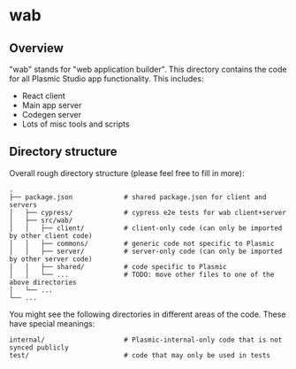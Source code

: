 # wab

## Overview

"wab" stands for "web application builder".
This directory contains the code for all Plasmic Studio app functionality.
This includes:

- React client
- Main app server
- Codegen server
- Lots of misc tools and scripts

## Directory structure

Overall rough directory structure (please feel free to fill in more):

```
.
├── package.json             # shared package.json for client and servers
│   ├── cypress/             # cypress e2e tests for wab client+server
│   ├── src/wab/
│   │   ├── client/          # client-only code (can only be imported by other client code)
│   │   ├── commons/         # generic code not specific to Plasmic
│   │   ├── server/          # server-only code (can only be imported by other server code)
│   │   ├── shared/          # code specific to Plasmic
│   │   └── ...              # TODO: move other files to one of the above directories
│   └── ...
└── ...
```

You might see the following directories in different areas of the code.
These have special meanings:

```
internal/                    # Plasmic-internal-only code that is not synced publicly
test/                        # code that may only be used in tests
```
